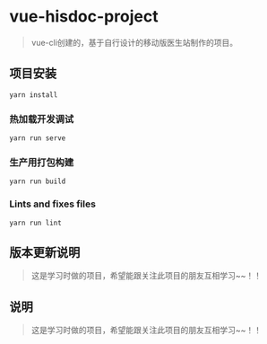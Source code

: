 # vue-hisdoc-project
> vue-cli创建的，基于自行设计的移动版医生站制作的项目。

## 项目安装
```
yarn install
```

### 热加载开发调试
```
yarn run serve
```

### 生产用打包构建
```
yarn run build
```

### Lints and fixes files
```
yarn run lint
```


## 版本更新说明
> 这是学习时做的项目，希望能跟关注此项目的朋友互相学习~~！！



## 说明
> 这是学习时做的项目，希望能跟关注此项目的朋友互相学习~~！！